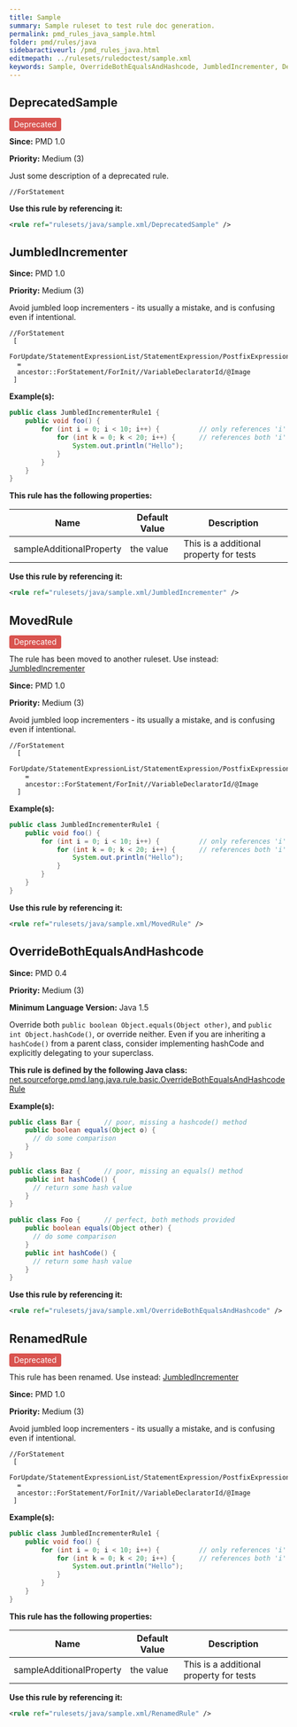 ```yaml
---
title: Sample
summary: Sample ruleset to test rule doc generation.
permalink: pmd_rules_java_sample.html
folder: pmd/rules/java
sidebaractiveurl: /pmd_rules_java.html
editmepath: ../rulesets/ruledoctest/sample.xml
keywords: Sample, OverrideBothEqualsAndHashcode, JumbledIncrementer, DeprecatedSample, RenamedRule, MovedRule
---
```

## DeprecatedSample

<span style="border-radius: 0.25em; color: #fff; padding: 0.2em 0.6em 0.3em; display: inline; background-color: #d9534f;">Deprecated</span> 

**Since:** PMD 1.0

**Priority:** Medium (3)

Just some description of a deprecated rule.

```
//ForStatement
```

**Use this rule by referencing it:**
``` xml
<rule ref="rulesets/java/sample.xml/DeprecatedSample" />
```

## JumbledIncrementer

**Since:** PMD 1.0

**Priority:** Medium (3)

Avoid jumbled loop incrementers - its usually a mistake, and is confusing even if intentional.

```
//ForStatement
 [
  ForUpdate/StatementExpressionList/StatementExpression/PostfixExpression/PrimaryExpression/PrimaryPrefix/Name/@Image
  =
  ancestor::ForStatement/ForInit//VariableDeclaratorId/@Image
 ]
```

**Example(s):**

``` java
public class JumbledIncrementerRule1 {
    public void foo() {
        for (int i = 0; i < 10; i++) {          // only references 'i'
            for (int k = 0; k < 20; i++) {      // references both 'i' and 'k'
                System.out.println("Hello");
            }
        }
    }
}
```

**This rule has the following properties:**

|Name|Default Value|Description|
|----|-------------|-----------|
|sampleAdditionalProperty|the value|This is a additional property for tests|

**Use this rule by referencing it:**
``` xml
<rule ref="rulesets/java/sample.xml/JumbledIncrementer" />
```

## MovedRule

<span style="border-radius: 0.25em; color: #fff; padding: 0.2em 0.6em 0.3em; display: inline; background-color: #d9534f;">Deprecated</span> 

The rule has been moved to another ruleset. Use instead: [JumbledIncrementer](pmd_rules_java_sample2.html#jumbledincrementer)

**Since:** PMD 1.0

**Priority:** Medium (3)

Avoid jumbled loop incrementers - its usually a mistake, and is confusing even if intentional.

```
//ForStatement
  [
    ForUpdate/StatementExpressionList/StatementExpression/PostfixExpression/PrimaryExpression/PrimaryPrefix/Name/@Image
    =
    ancestor::ForStatement/ForInit//VariableDeclaratorId/@Image
  ]
```

**Example(s):**

``` java
public class JumbledIncrementerRule1 {
    public void foo() {
        for (int i = 0; i < 10; i++) {          // only references 'i'
            for (int k = 0; k < 20; i++) {      // references both 'i' and 'k'
                System.out.println("Hello");
            }
        }
    }
}
```

**Use this rule by referencing it:**
``` xml
<rule ref="rulesets/java/sample.xml/MovedRule" />
```

## OverrideBothEqualsAndHashcode

**Since:** PMD 0.4

**Priority:** Medium (3)

**Minimum Language Version:** Java 1.5

Override both `public boolean Object.equals(Object other)`, and `public int Object.hashCode()`, or override neither.
Even if you are inheriting a `hashCode()` from a parent class, consider implementing hashCode and explicitly
delegating to your superclass.

**This rule is defined by the following Java class:** [net.sourceforge.pmd.lang.java.rule.basic.OverrideBothEqualsAndHashcodeRule](https://github.com/pmd/pmd/blob/master/net/sourceforge/pmd/lang/java/rule/basic/OverrideBothEqualsAndHashcodeRule.java)

**Example(s):**

``` java
public class Bar {      // poor, missing a hashcode() method
    public boolean equals(Object o) {
      // do some comparison
    }
}

public class Baz {      // poor, missing an equals() method
    public int hashCode() {
      // return some hash value
    }
}

public class Foo {      // perfect, both methods provided
    public boolean equals(Object other) {
      // do some comparison
    }
    public int hashCode() {
      // return some hash value
    }
}
```

**Use this rule by referencing it:**
``` xml
<rule ref="rulesets/java/sample.xml/OverrideBothEqualsAndHashcode" />
```

## RenamedRule

<span style="border-radius: 0.25em; color: #fff; padding: 0.2em 0.6em 0.3em; display: inline; background-color: #d9534f;">Deprecated</span> 

This rule has been renamed. Use instead: [JumbledIncrementer](#jumbledincrementer)

**Since:** PMD 1.0

**Priority:** Medium (3)

Avoid jumbled loop incrementers - its usually a mistake, and is confusing even if intentional.

```
//ForStatement
 [
  ForUpdate/StatementExpressionList/StatementExpression/PostfixExpression/PrimaryExpression/PrimaryPrefix/Name/@Image
  =
  ancestor::ForStatement/ForInit//VariableDeclaratorId/@Image
 ]
```

**Example(s):**

``` java
public class JumbledIncrementerRule1 {
    public void foo() {
        for (int i = 0; i < 10; i++) {          // only references 'i'
            for (int k = 0; k < 20; i++) {      // references both 'i' and 'k'
                System.out.println("Hello");
            }
        }
    }
}
```

**This rule has the following properties:**

|Name|Default Value|Description|
|----|-------------|-----------|
|sampleAdditionalProperty|the value|This is a additional property for tests|

**Use this rule by referencing it:**
``` xml
<rule ref="rulesets/java/sample.xml/RenamedRule" />
```
